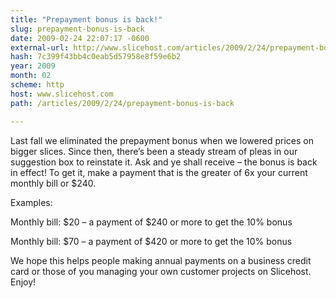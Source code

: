 ```yaml
---
title: "Prepayment bonus is back!"
slug: prepayment-bonus-is-back
date: 2009-02-24 22:07:17 -0600
external-url: http://www.slicehost.com/articles/2009/2/24/prepayment-bonus-is-back
hash: 7c399f43bb4c0eab5d57958e8f59e6b2
year: 2009
month: 02
scheme: http
host: www.slicehost.com
path: /articles/2009/2/24/prepayment-bonus-is-back

---
```


Last fall we eliminated the prepayment bonus when we lowered prices on bigger slices. Since then, there’s been a steady stream of pleas in our suggestion box to reinstate it. Ask and ye shall receive – the bonus is back in effect! To get it, make a payment that is the greater of 6x your current monthly bill or $240.



Examples:



Monthly bill: $20 – a payment of $240 or more to get the 10% bonus



Monthly bill: $70 – a payment of $420 or more to get the 10% bonus



We hope this helps people making annual payments on a business credit card or those of you managing your own customer projects on Slicehost. Enjoy!

